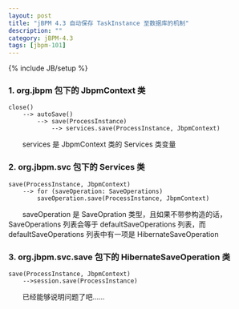 ```yaml
---
layout: post
title: "jBPM 4.3 自动保存 TaskInstance 至数据库的机制"
description: ""
category: jBPM-4.3
tags: [jbpm-101]
---
```

{% include JB/setup %}

### 1. org.jbpm 包下的 JbpmContext 类

```
close()  
    --> autoSave()  
        --> save(ProcessInstance)  
            --> services.save(ProcessInstance, JbpmContext)
```

　　services 是 JbpmContext 类的 Services 类变量  

### 2. org.jbpm.svc 包下的 Services 类

```
save(ProcessInstance, JbpmContext)  
	--> for (saveOperation: SaveOperations)   
		saveOperation.save(ProcessInstance, JbpmContext)  
```

　　saveOperation 是 SaveOpration 类型，且如果不带参构造的话，SaveOperations 列表会等于 defaultSaveOperations 列表，而 defaultSaveOperations 列表中有一项是 HibernateSaveOperation

### 3. org.jbpm.svc.save 包下的 HibernateSaveOperation 类

```
save(ProcessInstance, JbpmContext)  
	-->session.save(ProcessInstance)
```

　　已经能够说明问题了吧……
